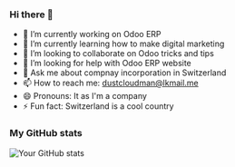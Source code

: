 ### Hi there 👋


- 🔭 I’m currently working on Odoo ERP
- 🌱 I’m currently learning how to make digital marketing
- 👯 I’m looking to collaborate on Odoo tricks and tips
- 🤔 I’m looking for help with Odoo ERP website
- 💬 Ask me about compnay incorporation in Switzerland
- 📫 How to reach me: dustcloudman@lkmail.me
- 😄 Pronouns: It as I'm a company
- ⚡ Fun fact: Switzerland is a cool country

### My GitHub stats

![Your GitHub stats](https://github-readme-stats.vercel.app/api?username=Dustcloudman&show_icons=true&theme=tokyonight)
